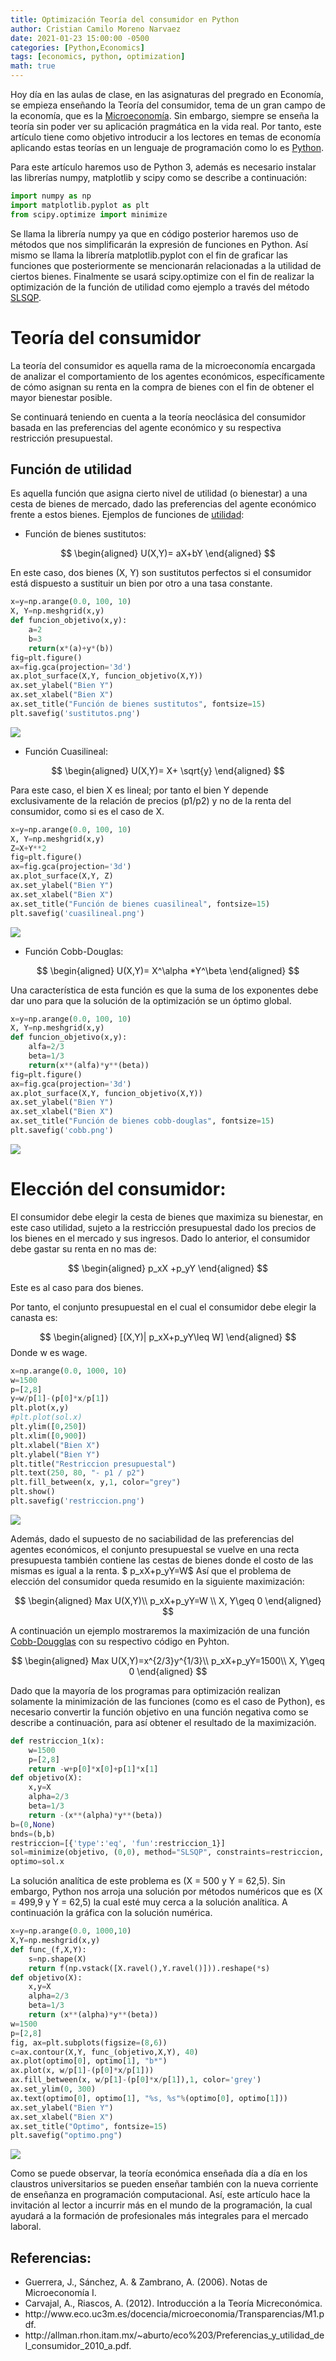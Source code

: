 ```yaml
---
title: Optimización Teoría del consumidor en Python
author: Cristian Camilo Moreno Narvaez
date: 2021-01-23 15:00:00 -0500
categories: [Python,Economics]
tags: [economics, python, optimization]
math: true
---
```


Hoy día en las aulas de clase, en las asignaturas del pregrado en Economía, se empieza enseñando la Teoría del consumidor, tema de un gran campo de la economía, que es la [Microeconomía](http://gestyy.com/euLqYG). Sin embargo, siempre se enseña la teoría sin poder ver su aplicación pragmática en la vida real. Por tanto, este artículo tiene como objetivo introducir a los lectores en temas de economía aplicando estas teorías en un lenguaje de programación como lo es [Python](http://sh.st/noE8B).

<script async src="https://pagead2.googlesyndication.com/pagead/js/adsbygoogle.js"></script>
<!-- horizontal ad -->
<ins class="adsbygoogle"
     style="display:block"
     data-ad-client="ca-pub-2402437399062384"
     data-ad-slot="8047040393"
     data-ad-format="auto"
     data-full-width-responsive="true"></ins>
<script>
     (adsbygoogle = window.adsbygoogle || []).push({});
</script>


Para este artículo haremos uso de Python 3, además es necesario instalar las librerías numpy, matplotlib y scipy como se describe a continuación:

```python
import numpy as np
import matplotlib.pyplot as plt
from scipy.optimize import minimize
```

Se llama la librería numpy ya que en código posterior haremos uso de métodos que nos simplificarán la expresión de funciones en Python. Así mismo se llama la librería matplotlib.pyplot con el fin de graficar las funciones que posteriormente se mencionarán relacionadas a la utilidad de ciertos bienes. Finalmente se usará scipy.optimize con el fin de realizar la optimización de la función de utilidad como ejemplo a través del método [SLSQP](http://gestyy.com/euLwy2).

# Teoría del consumidor

La teoría del consumidor es aquella rama de la microeconomía encargada de analizar el comportamiento de los agentes económicos, específicamente de cómo asignan su renta en la compra de bienes con el fin de obtener el mayor bienestar posible.

Se continuará teniendo en cuenta a la teoría neoclásica del consumidor basada en las preferencias del agente económico y su respectiva restricción presupuestal.

<script async src="https://pagead2.googlesyndication.com/pagead/js/adsbygoogle.js"></script>
<!-- horizontal ad -->
<ins class="adsbygoogle"
     style="display:block"
     data-ad-client="ca-pub-2402437399062384"
     data-ad-slot="8047040393"
     data-ad-format="auto"
     data-full-width-responsive="true"></ins>
<script>
     (adsbygoogle = window.adsbygoogle || []).push({});
</script>

## Función de utilidad

Es aquella función que asigna cierto nivel de utilidad (o bienestar) a una cesta de bienes de mercado, dado las preferencias del agente económico frente a estos bienes.
Ejemplos de funciones de [utilidad](http://gestyy.com/euLwhV):

* Función  de bienes sustitutos:

$$
\begin{aligned}
U(X,Y)= aX+bY
\end{aligned}
$$

En este caso, dos bienes (X, Y) son sustitutos perfectos si el consumidor está dispuesto a sustituir un bien por otro a una tasa constante.

```python
x=y=np.arange(0.0, 100, 10)
X, Y=np.meshgrid(x,y)
def funcion_objetivo(x,y):
    a=2
    b=3
    return(x*(a)+y*(b))
fig=plt.figure()
ax=fig.gca(projection='3d')
ax.plot_surface(X,Y, funcion_objetivo(X,Y))
ax.set_ylabel("Bien Y")
ax.set_xlabel("Bien X")
ax.set_title("Función de bienes sustitutos", fontsize=15)
plt.savefig('sustitutos.png')
```

![ ](/assets/img/2021-01-23-optimizacion_teoria_consumidor/sustitutos.png)

* Función Cuasilineal:

$$
\begin{aligned}
U(X,Y)= X+ \sqrt{y}
\end{aligned}
$$

Para este caso, el bien X es lineal; por tanto el bien Y depende exclusivamente de la relación de precios (p1/p2) y no de la renta del consumidor, como si es el caso de X.

```python
x=y=np.arange(0.0, 100, 10)
X, Y=np.meshgrid(x,y)
Z=X+Y**2
fig=plt.figure()
ax=fig.gca(projection='3d')
ax.plot_surface(X,Y, Z)
ax.set_ylabel("Bien Y")
ax.set_xlabel("Bien X")
ax.set_title("Función de bienes cuasilineal", fontsize=15)
plt.savefig('cuasilineal.png')
```

![ ](/assets/img/2021-01-23-optimizacion_teoria_consumidor/cuasilineal.png)

* Función Cobb-Douglas:

$$
\begin{aligned}
U(X,Y)= X^\alpha *Y^\beta
\end{aligned}
$$

Una característica de esta función es que la suma de los exponentes debe dar uno para que la solución de la optimización se un óptimo global.

```python
x=y=np.arange(0.0, 100, 10)
X, Y=np.meshgrid(x,y)
def funcion_objetivo(x,y):
    alfa=2/3
    beta=1/3
    return(x**(alfa)*y**(beta))
fig=plt.figure()
ax=fig.gca(projection='3d')
ax.plot_surface(X,Y, funcion_objetivo(X,Y))
ax.set_ylabel("Bien Y")
ax.set_xlabel("Bien X")
ax.set_title("Función de bienes cobb-douglas", fontsize=15)
plt.savefig('cobb.png')
```

![ ](/assets/img/2021-01-23-optimizacion_teoria_consumidor/cobb.png)

# Elección del consumidor:
El consumidor debe elegir la cesta de bienes que maximiza su bienestar, en este caso utilidad,  sujeto a  la restricción  presupuestal  dado  los precios de los bienes en el mercado y sus ingresos.
Dado lo anterior, el consumidor debe gastar su renta en no mas de:

$$
\begin{aligned}
p_xX +p_yY
\end{aligned}
$$

Este es al caso para dos bienes.

Por tanto, el conjunto presupuestal en el cual el consumidor debe elegir la canasta es:
  
$$
\begin{aligned}
[(X,Y)| p_xX+p_yY\leq W]
\end{aligned}
$$
Donde w es wage.

```python
x=np.arange(0.0, 1000, 10)
w=1500
p=[2,8]
y=w/p[1]-(p[0]*x/p[1])
plt.plot(x,y)
#plt.plot(sol.x)
plt.ylim([0,250])
plt.xlim([0,900])
plt.xlabel("Bien X")
plt.ylabel("Bien Y")
plt.title("Restriccion presupuestal")
plt.text(250, 80, "- p1 / p2")
plt.fill_between(x, y,1, color="grey")
plt.show()
plt.savefig('restriccion.png')
```

![ ](/assets/img/2021-01-23-optimizacion_teoria_consumidor/restriccion.png)

Además, dado el supuesto de no saciabilidad de las preferencias del agentes económicos, el  conjunto  presupuestal se vuelve en  una recta  presupuesta también contiene las cestas de bienes  donde el costo de las mismas es igual a la renta.
$ p_xX+p_yY=W$
Así que el problema de elección del consumidor queda resumido en la siguiente maximización:

$$
\begin{aligned}
Max U(X,Y)\\
p_xX+p_yY=W \\
X, Y\geq 0
\end{aligned}
$$

A   continuación   un   ejemplo  mostraremos la maximización  de una función [Cobb-Dougglas](http://gestyy.com/euLw8P) con su respectivo código en Pyhton.

$$
\begin{aligned}
Max U(X,Y)=x^{2/3}y^{1/3}\\
p_xX+p_yY=1500\\
X, Y\geq 0
\end{aligned}
$$

<script async src="https://pagead2.googlesyndication.com/pagead/js/adsbygoogle.js"></script>
<!-- horizontal ad -->
<ins class="adsbygoogle"
     style="display:block"
     data-ad-client="ca-pub-2402437399062384"
     data-ad-slot="8047040393"
     data-ad-format="auto"
     data-full-width-responsive="true"></ins>
<script>
     (adsbygoogle = window.adsbygoogle || []).push({});
</script>


Dado que la mayoría de los programas para optimización realizan solamente la minimización de las funciones (como es el caso de Python), es necesario convertir la función objetivo en una función negativa como se describe a continuación, para así obtener el resultado de la maximización.

```python
def restriccion_1(x):
    w=1500
    p=[2,8]
    return -w+p[0]*x[0]+p[1]*x[1]
def objetivo(X):
    x,y=X
    alpha=2/3
    beta=1/3
    return -(x**(alpha)*y**(beta))
b=(0,None)
bnds=(b,b)
restriccion=[{'type':'eq', 'fun':restriccion_1}]
sol=minimize(objetivo, (0,0), method="SLSQP", constraints=restriccion, bounds=bnds)
optimo=sol.x
```

La solución analítica de este problema es (X = 500 y Y = 62,5). Sin  embargo, Python nos arroja una solución  por métodos numéricos que es (X = 499,9 y Y = 62,5) la cual esté muy cerca a  la solución  analítica.  A  continuación  la gráfica  con la  solución numérica.

```python
x=y=np.arange(0.0, 1000,10)
X,Y=np.meshgrid(x,y)
def func_(f,X,Y):
    s=np.shape(X)
    return f(np.vstack([X.ravel(),Y.ravel()])).reshape(*s)
def objetivo(X):
    x,y=X
    alpha=2/3    
    beta=1/3
    return (x**(alpha)*y**(beta))
w=1500
p=[2,8]
fig, ax=plt.subplots(figsize=(8,6))
c=ax.contour(X,Y, func_(objetivo,X,Y), 40)
ax.plot(optimo[0], optimo[1], "b*")
ax.plot(x, w/p[1]-(p[0]*x/p[1]))
ax.fill_between(x, w/p[1]-(p[0]*x/p[1]),1, color='grey') 
ax.set_ylim(0, 300)
ax.text(optimo[0], optimo[1], "%s, %s"%(optimo[0], optimo[1]))
ax.set_ylabel("Bien Y")
ax.set_xlabel("Bien X")
ax.set_title("Optimo", fontsize=15)
plt.savefig("optimo.png")
```

![ ](/assets/img/2021-01-23-optimizacion_teoria_consumidor/optimo.png)

Como se puede observar, la teoría económica enseñada día a día en los claustros universitarios se pueden enseñar también con la nueva corriente de enseñanza en programación computacional. Así, este artículo hace la invitación al lector a incurrir más en el mundo de la programación, la cual ayudará a la formación de profesionales más integrales para el mercado laboral. 

<!-- wp:heading -->
<h2>Referencias:</h2>
<!-- /wp:heading -->

<!-- wp:list -->
<ul><li>Guerrera, J., Sánchez, A. &amp; Zambrano, A. (2006). Notas de Microeconomía I.</li><li>Carvajal, A., Riascos, A. (2012). Introducción a la Teoría Micreconómica.</li><li>http://www.eco.uc3m.es/docencia/microeconomia/Transparencias/M1.pdf.</li><li>http://allman.rhon.itam.mx/~aburto/eco%203/Preferencias_y_utilidad_del_consumidor_2010_a.pdf.</li></ul>
<!-- /wp:list -->


<script async src="https://pagead2.googlesyndication.com/pagead/js/adsbygoogle.js"></script>
<!-- horizontal ad -->
<ins class="adsbygoogle"
     style="display:block"
     data-ad-client="ca-pub-2402437399062384"
     data-ad-slot="8047040393"
     data-ad-format="auto"
     data-full-width-responsive="true"></ins>
<script>
     (adsbygoogle = window.adsbygoogle || []).push({});
</script>

